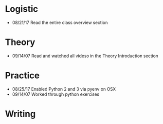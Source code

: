 # Logistic

* 08/21/17 Read the entire class overview section 

# Theory

* 09/14/07 Read and watched all videso in the Theory Introduction section

# Practice

* 08/25/17 Enabled Python 2 and 3 via pyenv on OSX
* 09/14/07 Worked through python exercises

# Writing


